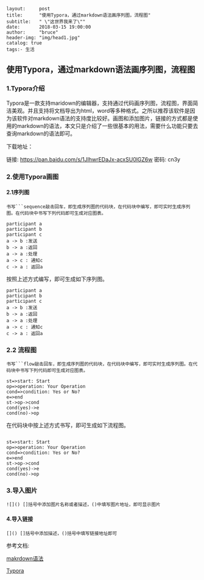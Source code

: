 ```
layout:     post
title:      "使用Typora，通过markdown语法画序列图，流程图"
subtitle:   " \"这世界我来了\""
date:       2018-03-15 19:00:00
author:     "bruce"
header-img: "img/head1.jpg"
catalog: true
tags:- 生活
```



## 使用Typora，通过markdown语法画序列图，流程图

### 1.Typora介绍

Typora是一款支持maridown的编辑器，支持通过代码画序列图，流程图，界面简洁美观。并且支持将文档导出为html，word等多种格式。之所以推荐该软件是因为该软件对markdown语法的支持度比较好。画图和添加图片，链接的方式都是使用的markdown的语法，本文只是介绍了一些很基本的用法，需要什么功能只要去查询markdown的语法即可。

下载地址：

链接: https://pan.baidu.com/s/1JlhwrEDaJx-acxSU0lGZ6w 密码: cn3y

### 2.使用Typora画图

#### 2.1序列图

```
书写```sequence敲击回车，即生成序列图的代码块，在代码块中编写，即可实时生成序列图。在代码块中书写下列代码即可生成对应图表。
```

```
participant a
participant b
participant c
a -> b :发送
b -> a :返回
a -> a :处理
a -> c : 通知c
c -> a : 返回a
```

按照上述方式编写，即可生成如下序列图。

```sequence
participant a
participant b
participant c
a -> b :发送
b -> a :返回
a -> a :处理
a -> c : 通知c
c -> a : 返回a

```





### 2.2 流程图

```
书写```flow敲击回车，即生成序列图的代码块，在代码块中编写，即可实时生成序列图。在代码块中书写下列代码即可生成对应图表。
```

```
st=>start: Start
op=>operation: Your Operation
cond=>condition: Yes or No?
e=>end
st->op->cond
cond(yes)->e
cond(no)->op
```

在代码块中按上述方式书写，即可生成如下流程图。



```flow

st=>start: Start
op=>operation: Your Operation
cond=>condition: Yes or No?
e=>end
st->op->cond
cond(yes)->e
cond(no)->op
```

### 3.导入图片

```
![]() []括号中添加图片名称或者描述，()中填写图片地址，即可显示图片
```

#### 4.导入链接

```
[]() []括号中添加描述，()括号中填写链接地址即可
```



参考文档:

[makrdown语法](https://www.w3cschool.cn/lme/ckdj1sng.html)

[Typora](https://www.jianshu.com/p/5256ecc06eec)

